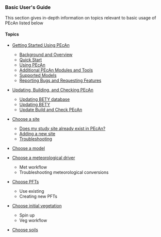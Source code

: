 ### Basic User's Guide

This section gives in-depth information on topics relevant to basic usage of PEcAn listed below

#### Topics
  * [Getting Started Using PEcAn](Getting-started.md)
    * [Background and Overview](Getting-started.md)
    * [Quick Start](Getting-started.md#quick-start)
    * [Using PEcAn](Getting-started.md#using-pecan)
    * [Additional PEcAn Modules and Tools](Getting-started.md#additional-pecan-modules-and-tools)
    * [Supported Models](Getting-started.md#supported-models)
    * [Reporting Bugs and Requesting Features](Getting-started.md#reporting-bugs-and-requesting-features)
  * [Updating, Building, and Checking PEcAn](users_guide/basic_users_guide/Updating-PEcAn.md)
    * [Updating BETY database](Updating-PEcAn.md#updating-bety-database)
    * [Updating BETY](Updating-PEcAn.md#updating-bety-code)
    * [Update Build and Check PEcAn](Updating-PEcAn.md#update-build-and-check-pecan)
  * [Choose a site](users_guide/basic_users_guide/Choose-a-site.md)
    * [Does my study site already exist in PEcAn?](Choose-a-site.md#does-my-study-site-already-exist-in-pecan)
    * [Adding a new site](Choose-a-site.md#adding-a-new-site)
    * [Troubleshooting](Choose-a-site.md#troubleshooting)
  * [Choose a model](Choose-a-model.md)
  * [Choose a meteorological driver](users_guide/basic_users_guide/Choosing-meteorology.md)
    * Met workflow
    * Troubleshooting meteorological conversions
 
  * [Choose PFTs](users_guide/basic_users_guide/Choosing-PFTs.md)
    * Use existing
    * Creating new PFTs
  * [Choose initial vegetation](users_guide/basic_users_guide/Choosing-initial-vegetation.md)
    * Spin up
    * Veg workflow
  * [Choose soils](users_guide/basic_users_guide/Choosing-soils.md)

